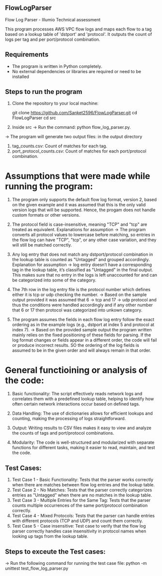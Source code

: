 ## FlowLogParser
Flow Log Parser - Illumio Technical assessment

This program processes AWS VPC flow logs and maps each flow to a tag based on a lookup table of 'dstport' and 'protocol'. It outputs the count of logs per tag and per port/protocol combination. 

## Requirements

- The program is written in Python completely.
- No external dependencies or libraries are required or need to be installed


## Steps to run the program

1. Clone the repository to your local machine:
   
   git clone https://github.com/Sanket2596/FlowLogParser.git
   cd FlowLogParser
   cd src

2. Inside src -> Run the command: python flow_log_parser.py.

-> The program will generate two output files: in the output directory
1. tag_counts.csv: Count of matches for each tag.
2. port_protocol_counts.csv: Count of matches for each port/protocol combination.

# Assumptions that were made while running the program:

1) The program only supports the default flow log format, version 2, based on the given example and it was assumed that this is the only valid version logs that will be supported. Hence, the progam does not handle custom formats or other versions.

2) The protocol field is case-insensitive, meaning "TCP" and "tcp" are treated as equivalent.
Explanations for assumption -> The program converts all protocol values to lowercase before matching, so entries in the flow log can have "TCP", "tcp", or any other case variation, and they will still be matched correctly.

3) Any log entry that does not match any dstport/protocol combination in the lookup table is counted as "Untagged" and grouped accordingly.
Explanation for assumption -> log entry doesn’t have a corresponding tag in the lookup table, it’s classified as "Untagged" in the final output. This makes sure that no entry in the logs is left unaccounted for and can be categorized into some of the category.

4) The 7th row in the log entry file is the protocol number which defines either it is tcp or udp checking the number.
-> Based on the sample output provided it was assumed that 6 -> tcp and 17 -> udp protocol and thus the conditions were handled accordingly and if any other number that 6 or 17 then protocol was categorized into unkown category.

5) The program assumes the fields in each flow log entry follow the exact ordering as in the example logs (e.g., dstport at index 5 and protocol at index 7).
-> Based on the provided sample output the program written mainly relies on the fixed positioning of these fields for parsing. If the log format changes or fields appear in a different order, the code will fail or produce incorrect results. SO the ordering of the log fields is assumed to be in the given order and will always remain in that order.

# General functioining or analysis of the code:

1) Basic functionality: The script effectively reads network logs and correlates them with a predefined lookup table, helping to identify how often certain network interactions occur based on defined tags.

2) Data Handling: The use of dictionaries allows for efficient lookups and counting, making the processing of logs straightforward.

3) Output: Writing results to CSV files makes it easy to view and analyze the counts of tags and port/protocol combinations.

4) Modularity: The code is well-structured and modularized with separate functions for different tasks, making it easier to read, maintain, and test the code.

## Test Cases: 

1) Test Case 1 - Basic Functionality: Tests that the parser works correctly when there are matches between flow log entries and the lookup table.
2) Test Case 2 - No Matches: Tests that the parser correctly categorizes entries as "Untagged" when there are no matches in the lookup table.
3) Test Case 3 - Multiple Entries for the Same Tag: Tests that the parser counts multiple occurrences of the same port/protocol combination correctly.
4) Test Case 4 - Mixed Protocols: Tests that the parser can handle entries with different protocols (TCP and UDP) and count them correctly.
5) Test Case 5 - Case insensitive: Test case to verify that the flow log parser correctly handles case insensitivity in protocol names when looking up tags from the lookup table.


## Steps to exceute the Test cases:
-> Run the following command for running the test case file:
        python -m unittest test_flow_log_parser.py